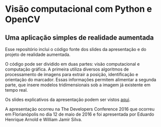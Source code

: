 # Visão computacional com Python e OpenCV
## Uma aplicação simples de realidade aumentada

Esse repositório inclui o código fonte dos slides da apresentação e do projeto de realidade aumentada.

O código pode ser dividido em duas partes: visão computacional e computação gráfica. A primeira utiliza diversos algoritmos de processamento de imagens para extrair a posição, identificação e orientação do marcador. Essas informações permitem alimentar a segunda parte, que insere modelos tridimensionais sob a imagem já existente em tempo real.

Os slides explicativos da apresentação podem ser vistos [aqui](http://eduardohenriquearnold.github.io/tdcfloripa).

A apresentação ocorreu na The Developers Conference 2016 que ocorreu em Florianópolis no dia 12 de maio de 2016 e foi apresentada por Eduardo Henrique Arnold e William Jamir Silva.
